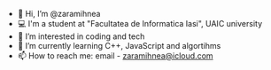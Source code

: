 - 👋 Hi, I’m @zaramihnea
- 💻 I'm a student at "Facultatea de Informatica Iasi", UAIC university
- 👀 I’m interested in coding and tech
- 🌱 I’m currently learning C++, JavaScript and algortihms
- 📫 How to reach me: email - zaramihnea@icloud.com
